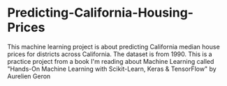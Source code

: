 # Predicting-California-Housing-Prices
This machine learning project is about predicting California median house prices for districts across California. The dataset is from 1990. This is a practice project  from a book I'm reading about Machine Learning called "Hands-On Machine Learning with Scikit-Learn, Keras &amp; TensorFlow" by Aurelien Geron
